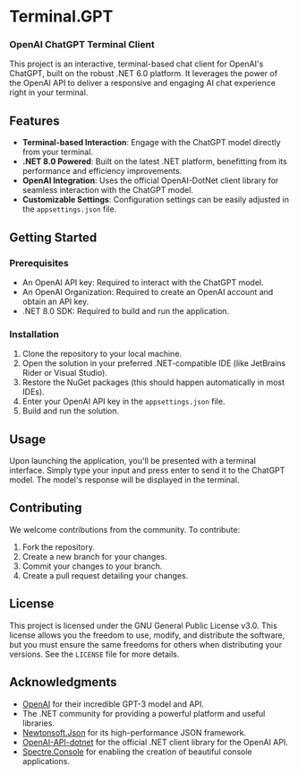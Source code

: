# Terminal.GPT 
### OpenAI ChatGPT Terminal Client

This project is an interactive, terminal-based chat client for OpenAI's ChatGPT, built on the robust .NET 6.0 platform. It leverages the power of the OpenAI API to deliver a responsive and engaging AI chat experience right in your terminal.

## Features

- **Terminal-based Interaction**: Engage with the ChatGPT model directly from your terminal.
- **.NET 8.0 Powered**: Built on the latest .NET platform, benefitting from its performance and efficiency improvements.
- **OpenAI Integration**: Uses the official OpenAI-DotNet client library for seamless interaction with the ChatGPT model.
- **Customizable Settings**: Configuration settings can be easily adjusted in the `appsettings.json` file.

## Getting Started

### Prerequisites

- An OpenAI API key: Required to interact with the ChatGPT model.
- An OpenAI Organization: Required to create an OpenAI account and obtain an API key.
- .NET 8.0 SDK: Required to build and run the application.

### Installation

1. Clone the repository to your local machine.
2. Open the solution in your preferred .NET-compatible IDE (like JetBrains Rider or Visual Studio).
3. Restore the NuGet packages (this should happen automatically in most IDEs).
4. Enter your OpenAI API key in the `appsettings.json` file.
5. Build and run the solution.

## Usage

Upon launching the application, you'll be presented with a terminal interface. Simply type your input and press enter to send it to the ChatGPT model. The model's response will be displayed in the terminal.

## Contributing

We welcome contributions from the community. To contribute:

1. Fork the repository.
2. Create a new branch for your changes.
3. Commit your changes to your branch.
4. Create a pull request detailing your changes.

## License

This project is licensed under the GNU General Public License v3.0. This license allows you the freedom to use, modify, and distribute the software, but you must ensure the same freedoms for others when distributing your versions. See the `LICENSE` file for more details.

## Acknowledgments

- [OpenAI](https://github.com/openai) for their incredible GPT-3 model and API.
- The .NET community for providing a powerful platform and useful libraries.
- [Newtonsoft.Json](https://github.com/JamesNK/Newtonsoft.Json) for its high-performance JSON framework.
- [ OpenAI-API-dotnet](https://github.com/OkGoDoIt/OpenAI-API-dotnet) for the official .NET client library for the OpenAI API.
- [Spectre.Console](https://github.com/spectreconsole/spectre.console) for enabling the creation of beautiful console applications.
